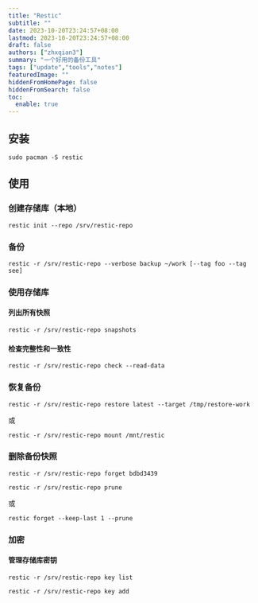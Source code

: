 ```yaml
---
title: "Restic"
subtitle: ""
date: 2023-10-20T23:24:57+08:00
lastmod: 2023-10-20T23:24:57+08:00
draft: false
authors: ["zhxqian3"]
summary: "一个好用的备份工具"
tags: ["update","tools","notes"]
featuredImage: ""
hiddenFromHomePage: false
hiddenFromSearch: false
toc: 
  enable: true
---
```


## 安装
```
sudo pacman -S restic
```

## 使用

### 创建存储库（本地）
```
restic init --repo /srv/restic-repo
```

### 备份
```
restic -r /srv/restic-repo --verbose backup ~/work [--tag foo --tag see]
```

### 使用存储库

#### 列出所有快照
```
restic -r /srv/restic-repo snapshots
```

#### 检查完整性和一致性
```
restic -r /srv/restic-repo check --read-data
```

### 恢复备份
```
restic -r /srv/restic-repo restore latest --target /tmp/restore-work
```
或
```
restic -r /srv/restic-repo mount /mnt/restic
```

### 删除备份快照
```
restic -r /srv/restic-repo forget bdbd3439
```
```
restic -r /srv/restic-repo prune
```
或
```
restic forget --keep-last 1 --prune
```

### 加密

#### 管理存储库密钥
```
restic -r /srv/restic-repo key list
```
```
restic -r /srv/restic-repo key add
```

